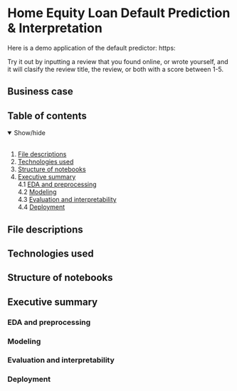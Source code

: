 # Home Equity Loan Default Prediction & Interpretation

Here is a demo application of the default predictor: https:

Try it out by inputting a review that you found online, or wrote yourself, and it will clasify the review title, the review, or both with a score between 1-5.

## Business case


## Table of contents

<details open>
  <summary>Show/hide</summary>
  <br>
  
  1. [File descriptions](#file-descriptions)
  2. [Technologies used](#technologies-used)
  3. [Structure of notebooks](#structure-of-notebooks)
  4. [Executive summary](#executive-summary)<br>
      4.1 [EDA and preprocessing](#eda-and-preprocessing)<br>
      4.2 [Modeling](#modeling)<br>
      4.3 [Evaluation and interpretability](#evaluation-and-interpretability)<br>
      4.4 [Deployment](#deployment)
  
</details>


## File descriptions


## Technologies used


## Structure of notebooks


## Executive summary

### EDA and preprocessing

### Modeling

### Evaluation and interpretability

### Deployment
